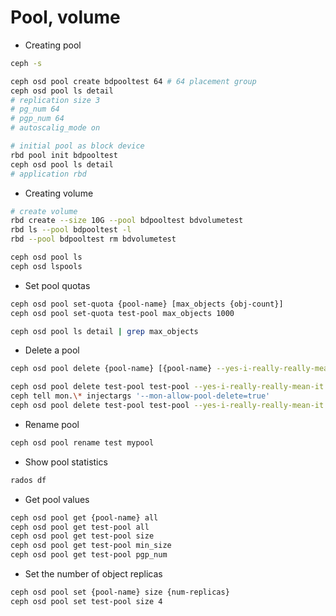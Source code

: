 # Pool, volume

- Creating pool
```sh
ceph -s

ceph osd pool create bdpooltest 64 # 64 placement group
ceph osd pool ls detail
# replication size 3
# pg_num 64
# pgp_num 64
# autoscalig_mode on

# initial pool as block device
rbd pool init bdpooltest
ceph osd pool ls detail
# application rbd
```

- Creating volume
```sh
# create volume
rbd create --size 10G --pool bdpooltest bdvolumetest
rbd ls --pool bdpooltest -l
rbd --pool bdpooltest rm bdvolumetest
```

```sh
ceph osd pool ls
ceph osd lspools
```

- Set pool quotas
```sh
ceph osd pool set-quota {pool-name} [max_objects {obj-count}]
ceph osd pool set-quota test-pool max_objects 1000

ceph osd pool ls detail | grep max_objects
```

- Delete a pool

```sh
ceph osd pool delete {pool-name} [{pool-name} --yes-i-really-really-mean-it]

ceph osd pool delete test-pool test-pool --yes-i-really-really-mean-it
ceph tell mon.\* injectargs '--mon-allow-pool-delete=true'
ceph osd pool delete test-pool test-pool --yes-i-really-really-mean-it
```

- Rename pool
```sh 
ceph osd pool rename test mypool
```

- Show pool statistics
```sh
rados df
```

- Get pool values
```sh
ceph osd pool get {pool-name} all
ceph osd pool get test-pool all
ceph osd pool get test-pool size
ceph osd pool get test-pool min_size
ceph osd pool get test-pool pgp_num
```

- Set the number of object replicas

```sh
ceph osd pool set {pool-name} size {num-replicas}
ceph osd pool set test-pool size 4
```